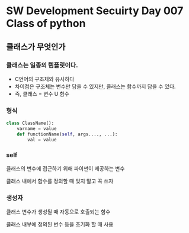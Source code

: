 # SW Development Secuirty Day 007 Class of python

## 클래스가 무엇인가

### 클래스는 일종의 템플릿이다.

* C언어의 구조체와 유사하다
* 차이점은 구조체는 변수만 담을 수 있지만, 클래스는 함수까지 담을 수 있다.
* 즉, 클래스 = 변수 U 함수

### 형식

```python
class ClassName():
    varname = value
    def functionName(self, args...., ...):
        val = value
```

### self

클래스의 변수에 접근하기 위해 파이썬이 제공하는 변수

클래스 내에서 함수를 정의할 때 잊지 말고 꼭 쓰자

### 생성자

클래스 변수가 생성될 때 자동으로 호출되는 함수

클래스 내부에 정의된 변수 등을 초기화 할 때 사용
